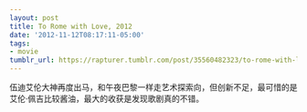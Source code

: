 ```yaml
---
layout: post
title: To Rome with Love, 2012
date: '2012-11-12T08:17:11-05:00'
tags:
- movie
tumblr_url: https://rapturer.tumblr.com/post/35560482323/to-rome-with-love-2012
---
```

伍迪艾伦大神再度出马，和午夜巴黎一样走艺术探索向，但创新不足，最可惜的是艾伦·佩吉比较酱油，最大的收获是发现歌剧真的不错。

